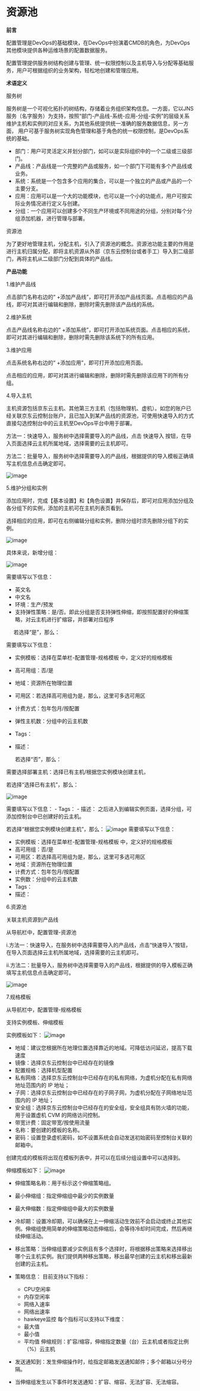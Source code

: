 # 资源池

**前言**

配置管理是DevOps的基础模块，在DevOps中扮演着CMDB的角色，为DevOps其他模块提供各种运维场景的配置数据服务。

配置管理提供服务树结构创建与管理、统一权限控制以及主机导入与分配等基础服务，用户可根据组织的业务架构，轻松地创建和管理应用。

**术语定义**

服务树

服务树是一个可视化拓扑的树结构，存储着业务组织架构信息。一方面，它以JNS服务（名字服务）为支持，按照“部门-产品线-系统-应用-分组-实例”的层级关系维护主机和实例的对应关系，为其他系统提供统一准确的服务数据信息，另一方面， 用户可基于服务树实现角色管理和基于角色的统一权限控制，是DevOps系统的基础。
- 部门：用户可灵活定义并划分部门，如可以是实际组织中的一个二级或三级部门。
- 产品线：产品线是一个完整的产品或服务，如一个部门下可能有多个产品线或业务。
- 系统：系统是一个包含多个应用的集合，可以是一个独立的产品或产品的一个主要分支。
- 应用：应用可以是一个大的功能模块，也可以是一个小的功能点，用户可按实际业务情况进行定义与创建。
- 分组：一个应用可以创建多个不同生产环境或不同用途的分组，分别对每个分组添加机器，进行管理与部署。

资源池

为了更好地管理主机，分配主机，引入了资源池的概念。资源池功能主要的作用是进行主机归属分配，即将主机资源从外部（京东云控制台或者手工）导入到二级部门，再将主机从二级部门分配到具体的产品线。

**产品功能**

1.维护产品线

点击部门名称右边的“ +添加产品线”，即可打开添加产品线页面。点击相应的产品线，即可对其进行编辑和删除，删除时需先删除该产品线的系统。

2.维护系统

点击产品线名称右边的“ +添加系统”，即可打开添加系统页面。点击相应的系统，即可对其进行编辑和删除，删除时需先删除该系统下的所有应用。

3.维护应用

点击系统名称右边的“ +添加应用”，即可打开添加应用页面。

点击相应的应用，即可对其进行编辑和删除，删除时需先删除该应用下的所有分组。

4.导入主机

主机资源包括京东云主机、其他第三方主机（包括物理机、虚机）。如您的账户已经关联京东云控制台账户，且已加入到某产品线的资源池，可使用快速导入的方式直接勾选控制台中的云主机至DevOps平台中用于部署。

方法一：快速导入，服务树中选择需要导入的产品线，点击 快速导入 按钮，在导入页面选择云主机所属地域，选择需要的云主机即可。

方法二：批量导入，服务树中选择需要导入的产品线，根据提供的导入模板正确填写主机信息点击确定即可。

![image](https://github.com/jdcloudcom/cn/blob/DevOps/image/DevOps/Operation-Guide4.png)

5.维护分组和实例

添加应用时，完成【基本设置】和【角色设置】并保存后，即可对应用添加分组及各分组下的实例，添加的主机可在主机列表页看到。

选择相应的应用，即可在右侧编辑分组和实例，删除分组时须先删除分组下的实例。

![image](https://github.com/jdcloudcom/cn/blob/DevOps/image/DevOps/Operation-Guide5.png)

具体来说，新增分组： 

![image](https://github.com/jdcloudcom/cn/blob/DevOps/image/DevOps/Operation-Guide6.png)

需要填写以下信息：

- 英文名
- 中文名
- 环境：生产/预发
- 支持弹性策略：是/否。即此分组是否支持弹性伸缩，即按照配置好的伸缩策略，对云主机进行扩缩容，并部署对应程序

&nbsp;&nbsp;&nbsp;&nbsp;&nbsp;若选择“是”，那么：

  需要填写以下信息：
  - 实例模板：选择在菜单栏-配置管理-规格模板 中，定义好的规格模板
  - 高可用组：否/是
  - 地域：资源所在物理位置
  - 可用区：若选择高可用组为是，那么，这里可多选可用区
  - 计费方式：包年包月/按配置
  - 弹性主机数：分组中的云主机数
  - Tags：
  - 描述：

	若选择“否”，那么：

  需要选择部署主机：选择已有主机/根据您实例模块创建主机，
  
  若选择“选择已有主机”，那么：
  
 ![image](https://github.com/jdcloudcom/cn/blob/DevOps/image/DevOps/Operation-Guide7.png)
 
   需要填写以下信息：
    - Tags：
    - 描述：
    之后进入到编辑实例页面，选择分组，可添加控制台中已创建好的云主机。
    
若选择“根据您实例模块创建主机”，那么：
  ![image](https://github.com/jdcloudcom/cn/blob/DevOps/image/DevOps/Operation-Guide8.png)
需要填写以下信息：
  - 实例模板：选择在菜单栏-配置管理-规格模板 中，定义好的规格模板
  - 高可用组：否/是
  - 可用区：若选择高可用组为是，那么，这里可多选可用区
  - 地域：资源所在物理位置
  - 计费方式：包年包月/按配置
  - 实例数：分组中的云主机数
  - Tags：
  - 描述：


6.资源池

关联主机资源到产品线

从导航栏中，配置管理-资源池

i.方法一：快速导入，在服务树中选择需要导入的产品线，点击“快速导入”按钮，在导入页面选择云主机所属地域，选择需要的云主机即可。

ii.方法二：批量导入，服务树中选择需要导入的产品线，根据提供的导入模板正确填写主机信息点击确定即可。

 ![image](https://github.com/jdcloudcom/cn/blob/DevOps/image/DevOps/Operation-Guide9.png)


7.规格模板

从导航栏中，配置管理-规格模板

支持实例模板、伸缩模板

实例模板如下：
  ![image](https://github.com/jdcloudcom/cn/blob/DevOps/image/DevOps/Operation-Guide10.png)

- 地域：建议您根据所在地理位置选择靠近的地域。可降低访问延迟，提高下载速度
- 镜像：选择京东云控制台中已经存在的镜像
- 配置规格：选择机型配置
- 私有网络：选择京东云控制台中已经存在的私有网络，为虚机分配在私有网络地址范围内的 IP 地址；
- 子网：选择京东云控制台中已经存在的子网子网，为虚机分配在子网络地址范围内的 IP 地址；
- 安全组：选择京东云控制台中已经存在的安全组，安全组具有防火墙的功能，用于设置虚机 CVM 的网络访问控制。
- 带宽计费：固定带宽/按使用流量
- 名称：要创建的模板的名称。
- 密码：设置登录虚机密码，如不设置系统会自动发送初始密码至控制台关联的邮箱中。

创建完成的模板将出现在模板列表中，并可以在后续分组设置中可以选择到。


伸缩模板如下：
   ![image](https://github.com/jdcloudcom/cn/blob/DevOps/image/DevOps/Operation-Guide11.png)
 
- 伸缩策略名称：用于标示这个伸缩策略组。
- 最小伸缩组：指定伸缩组中最少的实例数量
- 最大伸缩数：指定伸缩组中最大的实例数量
- 冷却期：设置冷却期，可以确保在上一伸缩活动生效前不会启动或终止其他实例。伸缩组使用简单的伸缩策略动态伸缩后，会等待冷却时间完成，然后再继续伸缩活动。
- 移出策略：当伸缩组要减少实例且有多个选择时，将根据移出策略来选择移出哪个云主机实例。我们提供两种移出策略，移出最早创建的云主机和移出最新创建的云主机。
- 策略信息：
  目前支持以下指标：
  - CPU空闲率
  - 内存空闲率
  - 网络入速率
  - 网络出速率
  - hawkeye监控
  每个指标可以支持以下维度：
  - 最大值
  - 最小值
  - 平均值
  伸缩规则：扩容/缩容，伸缩指定数量（台）云主机或者指定比例（%）云主机

- 发送通知到：发生伸缩操作时，给指定邮箱发送通知邮件；多个邮箱以分号分隔。
- 当伸缩组发生以下事件时发送通知：扩容、缩容、无法扩容、无法缩容。
